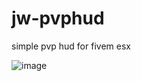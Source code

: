 # jw-pvphud
 simple pvp hud for fivem esx


![image](https://github.com/user-attachments/assets/f547360f-302a-4776-a4c6-7e53fae50bf4)
